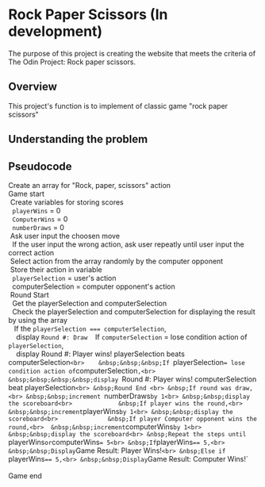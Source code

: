 # Rock Paper Scissors (In development)

The purpose of this project is creating the website that meets the criteria of The Odin Project: Rock paper scissors.

## Overview

This project's function is to implement of classic game "rock paper scissors"

## Understanding the problem

## Pseudocode
Create an array for "Rock, paper, scissors" action<br>
Game start<br>
&nbsp;Create variables for storing scores<br>
&nbsp;&nbsp;`playerWins` = 0<br>
&nbsp;&nbsp;`ComputerWins` = 0<br> 
&nbsp;&nbsp;`numberDraws` = 0<br>
&nbsp;Ask user input the choosen move<br>
&nbsp;&nbsp;If the user input the wrong action, ask user repeatly until user input the correct action<br>
&nbsp;Select action from the array randomly by the computer opponent<br>
&nbsp;Store their action in variable<br>
&nbsp;&nbsp;`playerSelection` = user's action<br>
&nbsp;&nbsp;computerSelection = computer opponent's action<br>
&nbsp;Round Start<br>
&nbsp;&nbsp;Get the playerSelection and computerSelection<br>
&nbsp;&nbsp;Check the playerSelection and computerSelection for displaying the result by using the array<br>
&nbsp;&nbsp;&nbsp;If the `playerSelection === computerSelection`,<br>
&nbsp;&nbsp;&nbsp;&nbsp;display `Round #: Draw`
&nbsp;&nbsp;&nbsp;If `computerSelection` = lose condition action of `playerSelection`,<br>
&nbsp;&nbsp;&nbsp;&nbsp;display Round #: Player wins! playerSelection beats computerSelection`<br>   
&nbsp;&nbsp;&nbsp;If `playerSelection` = lose condition action of `computerSelection`,<br>
&nbsp;&nbsp;&nbsp;&nbsp;display `Round #: Player wins! computerSelection beat playerSelection`<br>
&nbsp;Round End <br>
&nbsp;If round was draw,<br>
&nbsp;&nbsp;increment `numberDraws` by 1<br>
&nbsp;&nbsp;display the scoreboard<br>            
&nbsp;If player wins the round,<br> 
&nbsp;&nbsp;increment `playerWins` by 1<br>
&nbsp;&nbsp;display the scoreboard<br>             
&nbsp;If player Computer opponent wins the round,<br> 
&nbsp;&nbsp;increment `computerWins` by 1<br>
&nbsp;&nbsp;display the scoreboard<br>
&nbsp;Repeat the steps until  `playerWins` or `computerWins` = 5<br>
&nbsp;If `playerWins` == 5,<br>
&nbsp;&nbsp;Display `Game Result: Player Wins!`<br>
&nbsp;Else if `playerWins` == 5,<br>
&nbsp;&nbsp;Display `Game Result: Computer Wins!`<br>           
Game end